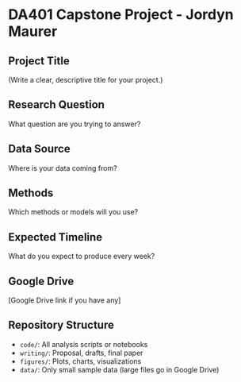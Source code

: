 # DA401 Capstone Project - Jordyn Maurer

## Project Title
(Write a clear, descriptive title for your project.)

## Research Question
What question are you trying to answer?

## Data Source
Where is your data coming from? 

## Methods
Which methods or models will you use? 

## Expected Timeline
What do you expect to produce every week?

## Google Drive 
[Google Drive link if you have any]

## Repository Structure
- `code/`: All analysis scripts or notebooks
- `writing/`: Proposal, drafts, final paper
- `figures/`: Plots, charts, visualizations
- `data/`: Only small sample data (large files go in Google Drive)
